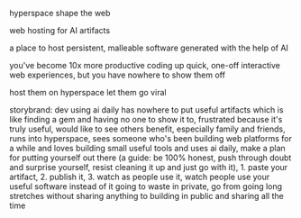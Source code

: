 hyperspace
shape the web

web hosting for AI artifacts

a place to host persistent, malleable software generated with the help of AI

you've become 10x more productive coding up quick, one-off interactive web experiences, but you have nowhere to show them off

host them on hyperspace let them go viral

storybrand: dev using ai daily has nowhere to put useful artifacts which is like finding a gem and having no one to show it to, frustrated because it's truly useful, would like to see others benefit, especially family and friends, runs into hyperspace, sees someone who's been building web platforms for a while and loves building small useful tools and uses ai daily, make a plan for putting yourself out there (a guide: be 100% honest, push through doubt and surprise yourself, resist cleaning it up and just go with it), 1. paste your artifact, 2. publish it, 3. watch as people use it, watch people use your useful software instead of it going to waste in private, go from going long stretches without sharing anything to building in public and sharing all the time
